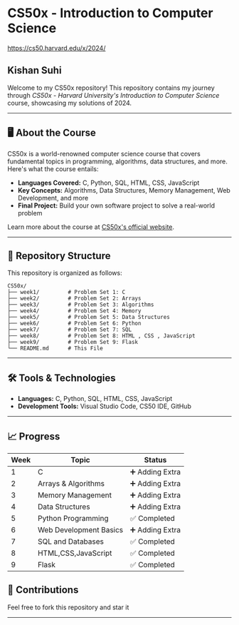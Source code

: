 # CS50x - Introduction to Computer Science
https://cs50.harvard.edu/x/2024/


## Kishan Suhi
Welcome to my CS50x repository! This repository contains my journey through *CS50x - Harvard University's Introduction to Computer Science* course, showcasing my solutions of 2024.

---

## 🖥️ About the Course
CS50x is a world-renowned computer science course that covers fundamental topics in programming, algorithms, data structures, and more. Here's what the course entails:

- **Languages Covered:** C, Python, SQL, HTML, CSS, JavaScript
- **Key Concepts:** Algorithms, Data Structures, Memory Management, Web Development, and more
- **Final Project:** Build your own software project to solve a real-world problem

Learn more about the course at [CS50x's official website](https://cs50.harvard.edu/x/).

---

## 📂 Repository Structure

This repository is organized as follows:

```
CS50x/
├── week1/         # Problem Set 1: C
├── week2/         # Problem Set 2: Arrays
├── week3/         # Problem Set 3: Algorithms
├── week4/         # Problem Set 4: Memory 
├── week5/         # Problem Set 5: Data Structures
├── week6/         # Problem Set 6: Python 
├── week7/         # Problem Set 7: SQL
├── week8/         # Problem Set 8: HTML , CSS , JavaScript
├── week9/         # Problem Set 9: Flask
└── README.md      # This File
```

---

## 🛠️ Tools & Technologies

- **Languages:** C, Python, SQL, HTML, CSS, JavaScript
- **Development Tools:** Visual Studio Code, CS50 IDE, GitHub

---

## 📈 Progress

| Week | Topic                            | Status        |
|------|----------------------------------|---------------|
| 1    | C                               | ➕ Adding Extra |
| 2    | Arrays & Algorithms             | ➕ Adding Extra |
| 3    | Memory Management               | ➕ Adding Extra |
| 4    | Data Structures                 | ➕ Adding Extra |
| 5    | Python Programming              | ✅ Completed    |
| 6    | Web Development Basics          | ➕ Adding Extra |
| 7    | SQL and Databases               | ✅ Completed    |
| 8    | HTML,CSS,JavaScript             | ✅ Completed    |
| 9    | Flask                           | ✅ Completed    |



## 🤝 Contributions

Feel free to fork this repository and star it

---

